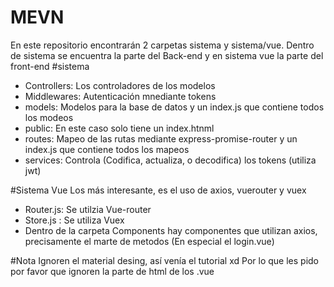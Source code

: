 # MEVN
En este repositorio encontrarán 2 carpetas sistema y sistema/vue. 
Dentro de sistema se encuentra la parte del Back-end y en sistema vue la parte del front-end
#sistema
- Controllers: Los controladores de los modelos
- Middlewares: Autenticación mnediante tokens
- models: Modelos para la base de datos y un index.js que contiene todos los modeos
- public: En este caso solo tiene un index.htnml
- routes: Mapeo de las rutas mediante express-promise-router y un index.js que contiene todos los mapeos
- services: Controla (Codifica, actualiza, o decodifica) los tokens (utiliza jwt)

#Sistema Vue
Los más interesante, es el uso de axios, vuerouter y vuex
- Router.js: Se utilzia Vue-router
- Store.js : Se utiliza Vuex
- Dentro de la carpeta Components hay componentes que utilizan axios, precisamente el marte de metodos (En especial el login.vue)

#Nota
Ignoren el material desing, así venía el tutorial xd
Por lo que les pido por favor que ignoren la parte de html de los .vue
